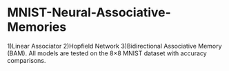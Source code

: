 # MNIST-Neural-Associative-Memories
1)Linear Associator  2)Hopfield Network  3)Bidirectional Associative Memory (BAM). All models are tested on the 8×8 MNIST dataset with accuracy comparisons.
